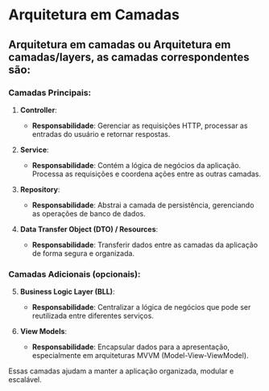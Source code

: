 # Arquitetura em Camadas

## Arquitetura em camadas ou Arquitetura em camadas/layers, as camadas correspondentes são:

### Camadas Principais:
1. **Controller**:
   - **Responsabilidade**: Gerenciar as requisições HTTP, processar as entradas do usuário e retornar respostas.

2. **Service**:
   - **Responsabilidade**: Contém a lógica de negócios da aplicação. Processa as requisições e coordena ações entre as outras camadas.

3. **Repository**:
   - **Responsabilidade**: Abstrai a camada de persistência, gerenciando as operações de banco de dados.

4. **Data Transfer Object (DTO) / Resources**:
   - **Responsabilidade**: Transferir dados entre as camadas da aplicação de forma segura e organizada.

### Camadas Adicionais (opcionais):
5. **Business Logic Layer (BLL)**:
   - **Responsabilidade**: Centralizar a lógica de negócios que pode ser reutilizada entre diferentes serviços.

6. **View Models**:
   - **Responsabilidade**: Encapsular dados para a apresentação, especialmente em arquiteturas MVVM (Model-View-ViewModel).

Essas camadas ajudam a manter a aplicação organizada, modular e escalável.
